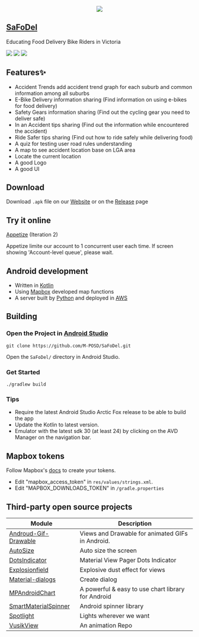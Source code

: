 
<p align="center">
  <img src="https://user-images.githubusercontent.com/88869576/130990605-514f741e-8113-465d-bba5-64700b490d3e.png">
</p>
  
## [SaFoDel](https://m-posd.github.io/)
Educating Food Delivery Bike Riders in Victoria

<img src="https://user-images.githubusercontent.com/88869576/132779416-3033c588-903f-441a-a69c-1e4d6f640a76.gif">  <img src="https://user-images.githubusercontent.com/88869576/132779686-01b1b6a9-7ccd-490b-b5c0-73aaf9fdf5c1.gif"> <img src="https://user-images.githubusercontent.com/88869576/133075306-6b52e62e-0855-4ce1-a76e-236cd10c62e5.gif">







## Features✨
- Accident Trends add accident trend graph for each suburb and common information among all suburbs
- E-Bike Delivery information sharing (Find information on using e-bikes for food delivery)
- Safety Gears information sharing (Find out the cycling gear you need to deliver safe)
- In an Accident tips sharing (Find out the information while encountered the accident)
- Ride Safer tips sharing (Find out how to ride safely while delivering food)
- A quiz for testing user road rules understanding
- A map to see accident location base on LGA area
- Locate the current location  
- A good Logo
- A good UI
 
## Download

Download `.apk` file on our [Website](https://m-posd.github.io/) or on the [Release](https://github.com/M-POSD/SaFoDel/releases) page

## Try it online

[Appetize](https://appetize.io/embed/004vf8q2r7afaz8rhbvkg7w3zm?device=pixel4&scale=75&orientation=portrait&osVersion=10.0&location=(39.903924,116.391432)) (Iteration 2)

Appetize limite our account to 1 concurrent user each time. If screen showing 'Account-level queue', please wait.

## Android development

- Written in [Kotlin](https://kotlinlang.org/) 
- Using [Mapbox](https://www.mapbox.com/) developed map functions
- A server built by [Python](https://www.python.org/) and deployed in [AWS](https://aws.amazon.com/)

## Building
### Open the Project in [Android Studio](https://developer.android.com/studio)

```
git clone https://github.com/M-POSD/SaFoDel.git
```
Open the `SaFoDel/` directory in Android Studio.

### Get Started
```shell
./gradlew build
```
### Tips
- Require the latest Android Studio Arctic Fox release to be able to build the app
- Update the Kotlin to latest version.
- Emulator with the latest sdk 30 (at least 24) by clicking on the AVD Manager on the navigation bar.

## Mapbox tokens

Follow Mapbox's [docs](https://docs.mapbox.com/help/getting-started/access-tokens/) to create your tokens.

- Edit "mapbox_access_token" in `res/values/strings.xml`.
- Edit "MAPBOX_DOWNLOADS_TOKEN" in `/gradle.properties`

## Third-party open source projects

| Module              | Description
| ------------------- | -----------
| [Androud-Gif-Drawable](https://github.com/koral--/android-gif-drawable)              | Views and Drawable for animated GIFs in Android.
| [AutoSize](https://github.com/JessYanCoding/AndroidAutoSize) | Auto size the screen
| [DotsIndicator](https://github.com/tommybuonomo/dotsindicator) | Material View Pager Dots Indicator
| [Explosionfield](https://github.com/tyrantgit/ExplosionField)  | Explosive dust effect for views
| [Material-dialogs](https://github.com/afollestad/material-dialogs) | Create dialog
| [MPAndroidChart](https://github.com/PhilJay/MPAndroidChart)              | A powerful & easy to use chart library for Android
| [SmartMaterialSpinner](https://github.com/Chivorns/SmartMaterialSpinner) | Android spinner library
| [Spotlight](https://github.com/TakuSemba/Spotlight)              | Lights wherever we want
| [VusikView](https://github.com/dynamitechetan/VusikView)              | An animation Repo






